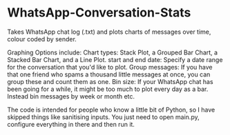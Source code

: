 # WhatsApp-Conversation-Stats
Takes WhatsApp chat log (.txt) and plots charts of messages over time, colour coded by sender.

Graphing Options include:
  Chart types: Stack Plot, a Grouped Bar Chart, a Stacked Bar Chart, and a Line Plot.
  start and end date: Specify a date range for the conversation that you'd like to plot.
  Group messages: If you have that one friend who spams a thousand little messages at once, you can group these and count them as one.
  Bin size: If your WhatsApp chat has been going for a while, it might be too much to plot every day as a bar. Instead bin messages by week or month etc.

The code is intended for people who know a little bit of Python, so I have skipped things like sanitising inputs. You just need to open main.py, configure everything in there and then run it.
